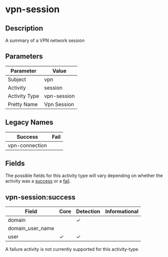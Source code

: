 vpn-session
===========

Description
-----------
A summary of a VPN network session

Parameters
----------
| Parameter     | Value       |
| ------------- | ----------- |
| Subject       | vpn         |
| Activity      | session     |
| Activity Type | vpn-session |
| Pretty Name   | Vpn Session |

Legacy Names
------------
| Success            | Fail |
| ------------------ | ---- |
| vpn-connection<br> |      |

Fields
------

The possible fields for this activity type will vary depending on whether the activity was a [success](#vpn-sessionsuccess) or a [fail](#vpn-sessionfail).


vpn-session:success
-------------------

| Field            | Core     | Detection | Informational |
| ---------------- | -------- | --------- | ------------- |
| domain           |          | &#10003;  |               |
| domain_user_name |          |           |               |
| user             | &#10003; | &#10003;  |               |

A failure activity is not currently supported for this activity-type.
